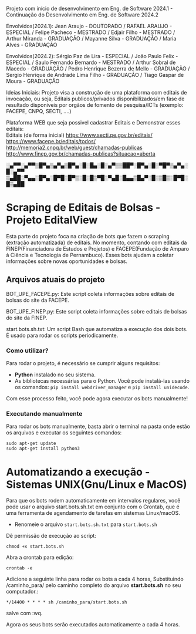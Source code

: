 Projeto com início de desenvolvimento em Eng. de Software 2024.1 - Continuação do Desenvolvimento em Eng. de Software 2024.2

Envolvidos(2024.1): Jean Araujo - DOUTORADO / RAFAEL ARAUJO - ESPECIAL / Felipe Pacheco - MESTRADO / Edjair Filho - MESTRADO / Arthur Miranda - GRADUAÇÃO / Mayanne Silva - GRADUAÇÃO / Maria Alves - GRADUAÇÃO


Envolvidos(2024.2): Sérgio Paz de Lira - ESPECIAL / João Paulo Felix - ESPECIAL / Saulo Fernando Bernardo  - MESTRADO / Arthur Sobral de Macedo - GRADUAÇÃO / Pedro Henrique Bezerra de Mello - GRADUAÇÃO / Sergio Henrique de Andrade Lima Filho - GRADUAÇÃO / Tiago Gaspar de Moura - GRADUAÇÃO

Ideias Iniciais: Projeto visa a construção de uma plataforma com editais de invocação, ou seja, Editais publicos/privados disponibilizados/em fase de resultado disponiveis por orgãos de fomento de pesquisa/ICTs (exemplo: FACEPE, CNPQ, SECTI, ....)

Plataforma WEB que seja possivel cadastrar Editais e Demonstrar esses editais:  
Editais (de forma inicial)
  https://www.secti.pe.gov.br/editais/
  https://www.facepe.br/editais/todos/
  http://memoria2.cnpq.br/web/guest/chamadas-publicas
  http://www.finep.gov.br/chamadas-publicas?situacao=aberta


░▄▀▀░▄▀▀▒█▀▄▒▄▀▄▒█▀▄░█░█▄░█░▄▀▒▒██▀░█▀▄░█░▀█▀▒▄▀▄░█░▄▀▀
▒▄██░▀▄▄░█▀▄░█▀█░█▀▒░█░█▒▀█░▀▄█░█▄▄▒█▄▀░█░▒█▒░█▀█░█▒▄██

# Scraping de Editais de Bolsas -Projeto EditalView
Esta parte do projeto foca na criação de bots que fazem o scraping (extração automatizada) de editais. No momento, contando com editais da FINEP(Financiadora de Estudos e Projetos) e FACEPE(Fundação de Amparo à Ciência e Tecnologia de Pernambuco). Esses bots ajudam a coletar informações sobre novas oportunidades e bolsas.

## Arquivos atuais do projeto
BOT_UPE_FACEPE.py: Este script coleta informações sobre editais de bolsas do site da FACEPE.

BOT_UPE_FINEP.py: Este script coleta informações sobre editais de bolsas do site da FINEP.

start.bots.sh.txt: Um script Bash que automatiza a execução dos dois bots. É usado para rodar os scripts periodicamente.

### Como utilizar?
Para rodar o projeto, é necessário se cumprir alguns requisitos:

- **Python** instalado no seu sistema.
- As bibliotecas necessárias para o Python. Você pode instalá-las usando os comandos: `pip install webdriver_manager` e `pip install unidecode`.

Com esse processo feito, você pode agora executar os bots manualmente!

### Executando manualmente
Para rodar os bots manualmente, basta abrir o terminal na pasta onde estão os arquivos e executar os seguintes comandos:

```command
sudo apt-get update
sudo apt-get install python3
```

# Automatizando a execução - Sistemas UNIX(Gnu/Linux e MacOS)
Para que os bots rodem automaticamente em intervalos regulares, você pode usar o arquivo start.bots.sh.txt em conjunto com o Crontab, que é uma ferramenta de agendamento de tarefas em sistemas Linux/macOS.
- Renomeie o arquivo `start.bots.sh.txt` para `start.bots.sh`

Dê permissão de execução ao script:

```command
chmod +x start.bots.sh
```

Abra a crontab para edição:

```command
crontab -e
```

Adicione a seguinte linha para rodar os bots a cada 4 horas, Substituindo /caminho_para/ pelo caminho completo do arquivo **start.bots.sh** no seu computador.:
```command
*/14400 * * * * sh /caminho_para/start.bots.sh
```
salve com :wq.

Agora os seus bots serão executados automaticamente a cada 4 horas.
